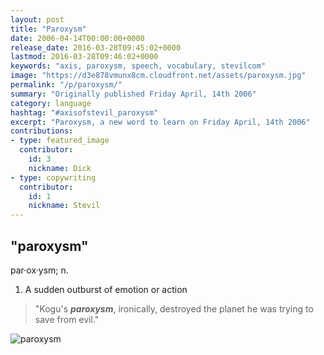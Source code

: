 ```yaml
---
layout: post
title: "Paroxysm"
date: 2006-04-14T00:00:00+0000
release_date: 2016-03-28T09:45:02+0000
lastmod: 2016-03-28T09:46:02+0000
keywords: "axis, paroxysm, speech, vocabulary, stevilcom"
image: "https://d3e878vmunx8cm.cloudfront.net/assets/paroxysm.jpg"
permalink: "/p/paroxysm/"
summary: "Originally published Friday April, 14th 2006"
category: language
hashtag: "#axisofstevil_paroxysm"
excerpt: "Paroxysm, a new word to learn on Friday April, 14th 2006"
contributions:
- type: featured_image
  contributor:
    id: 3
    nickname: Dick
- type: copywriting
  contributor:
    id: 1
    nickname: Stevil
---
```


[id_1]: https://d3e878vmunx8cm.cloudfront.net/assets/paroxysm.jpg "paroxysm"

## "paroxysm" ##

par·ox·ysm; n.

1. A sudden outburst of emotion or action
 
> "Kogu's ***paroxysm***, ironically, destroyed the planet he was trying to save from evil."

![paroxysm][id_1]
